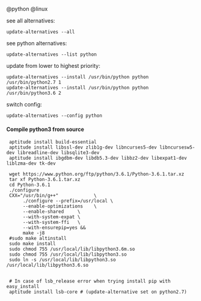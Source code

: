 @python
@linux

see all alternatives:

    update-alternatives --all


see python alternatives:

    update-alternatives --list python

update from lower to highest priority:

    update-alternatives --install /usr/bin/python python /usr/bin/python2.7 1
    update-alternatives --install /usr/bin/python python /usr/bin/python3.6 2


switch config:

    update-alternatives --config python


#### Compile python3 from source
     aptitude install build-essential
     aptitude install libssl-dev zlib1g-dev libncurses5-dev libncursesw5-dev libreadline-dev libsqlite3-dev 
     aptitude install ibgdbm-dev libdb5.3-dev libbz2-dev libexpat1-dev liblzma-dev tk-dev

     wget https://www.python.org/ftp/python/3.6.1/Python-3.6.1.tar.xz
     tar xf Python-3.6.1.tar.xz
     cd Python-3.6.1
     ./configure 
     CXX="/usr/bin/g++"             \
          ./configure --prefix=/usr/local \
          --enable-optimizations    \
          --enable-shared     \
          --with-system-expat \
          --with-system-ffi   \
          --with-ensurepip=yes &&
          make -j8
     #sudo make altinstall
     sudo make install
     sudo chmod 755 /usr/local/lib/libpython3.6m.so
     sudo chmod 755 /usr/local/lib/libpython3.so
     sudo ln -s /usr/local/lib/libpython3.so /usr/local/lib/libpython3.6.so


     # In case of lsb_release error when trying install pip with easy_install
     aptitude install lsb-core # (update-alternative set on python2.7)
